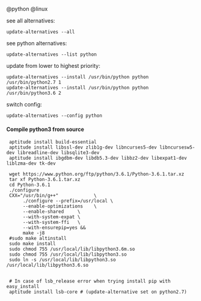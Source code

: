 @python
@linux

see all alternatives:

    update-alternatives --all


see python alternatives:

    update-alternatives --list python

update from lower to highest priority:

    update-alternatives --install /usr/bin/python python /usr/bin/python2.7 1
    update-alternatives --install /usr/bin/python python /usr/bin/python3.6 2


switch config:

    update-alternatives --config python


#### Compile python3 from source
     aptitude install build-essential
     aptitude install libssl-dev zlib1g-dev libncurses5-dev libncursesw5-dev libreadline-dev libsqlite3-dev 
     aptitude install ibgdbm-dev libdb5.3-dev libbz2-dev libexpat1-dev liblzma-dev tk-dev

     wget https://www.python.org/ftp/python/3.6.1/Python-3.6.1.tar.xz
     tar xf Python-3.6.1.tar.xz
     cd Python-3.6.1
     ./configure 
     CXX="/usr/bin/g++"             \
          ./configure --prefix=/usr/local \
          --enable-optimizations    \
          --enable-shared     \
          --with-system-expat \
          --with-system-ffi   \
          --with-ensurepip=yes &&
          make -j8
     #sudo make altinstall
     sudo make install
     sudo chmod 755 /usr/local/lib/libpython3.6m.so
     sudo chmod 755 /usr/local/lib/libpython3.so
     sudo ln -s /usr/local/lib/libpython3.so /usr/local/lib/libpython3.6.so


     # In case of lsb_release error when trying install pip with easy_install
     aptitude install lsb-core # (update-alternative set on python2.7)
